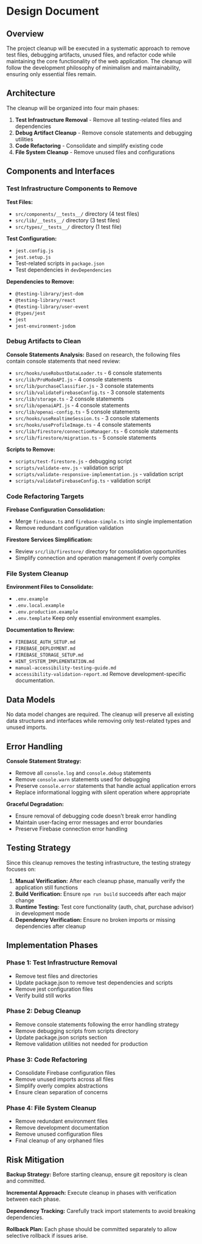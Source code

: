 # Design Document

## Overview

The project cleanup will be executed in a systematic approach to remove test files, debugging artifacts, unused files, and refactor code while maintaining the core functionality of the web application. The cleanup will follow the development philosophy of minimalism and maintainability, ensuring only essential files remain.

## Architecture

The cleanup will be organized into four main phases:

1. **Test Infrastructure Removal** - Remove all testing-related files and dependencies
2. **Debug Artifact Cleanup** - Remove console statements and debugging utilities  
3. **Code Refactoring** - Consolidate and simplify existing code
4. **File System Cleanup** - Remove unused files and configurations

## Components and Interfaces

### Test Infrastructure Components to Remove

**Test Files:**
- `src/components/__tests__/` directory (4 test files)
- `src/lib/__tests__/` directory (3 test files) 
- `src/types/__tests__/` directory (1 test file)

**Test Configuration:**
- `jest.config.js`
- `jest.setup.js`
- Test-related scripts in `package.json`
- Test dependencies in `devDependencies`

**Dependencies to Remove:**
- `@testing-library/jest-dom`
- `@testing-library/react`
- `@testing-library/user-event`
- `@types/jest`
- `jest`
- `jest-environment-jsdom`

### Debug Artifacts to Clean

**Console Statements Analysis:**
Based on research, the following files contain console statements that need review:
- `src/hooks/useRobustDataLoader.ts` - 6 console statements
- `src/lib/ProModeAPI.js` - 4 console statements  
- `src/lib/purchaseClassifier.js` - 3 console statements
- `src/lib/validateFirebaseConfig.ts` - 3 console statements
- `src/lib/storage.ts` - 2 console statements
- `src/lib/openaiAPI.js` - 4 console statements
- `src/lib/openai-config.ts` - 5 console statements
- `src/hooks/useRealtimeSession.ts` - 3 console statements
- `src/hooks/useProfileImage.ts` - 4 console statements
- `src/lib/firestore/connectionManager.ts` - 6 console statements
- `src/lib/firestore/migration.ts` - 5 console statements

**Scripts to Remove:**
- `scripts/test-firestore.js` - debugging script
- `scripts/validate-env.js` - validation script
- `scripts/validate-responsive-implementation.js` - validation script
- `scripts/validateFirebaseConfig.ts` - validation script

### Code Refactoring Targets

**Firebase Configuration Consolidation:**
- Merge `firebase.ts` and `firebase-simple.ts` into single implementation
- Remove redundant configuration validation

**Firestore Services Simplification:**
- Review `src/lib/firestore/` directory for consolidation opportunities
- Simplify connection and operation management if overly complex

### File System Cleanup

**Environment Files to Consolidate:**
- `.env.example`
- `.env.local.example` 
- `.env.production.example`
- `.env.template`
Keep only essential environment examples.

**Documentation to Review:**
- `FIREBASE_AUTH_SETUP.md`
- `FIREBASE_DEPLOYMENT.md` 
- `FIREBASE_STORAGE_SETUP.md`
- `HINT_SYSTEM_IMPLEMENTATION.md`
- `manual-accessibility-testing-guide.md`
- `accessibility-validation-report.md`
Remove development-specific documentation.

## Data Models

No data model changes are required. The cleanup will preserve all existing data structures and interfaces while removing only test-related types and unused imports.

## Error Handling

**Console Statement Strategy:**
- Remove all `console.log` and `console.debug` statements
- Remove `console.warn` statements used for debugging
- Preserve `console.error` statements that handle actual application errors
- Replace informational logging with silent operation where appropriate

**Graceful Degradation:**
- Ensure removal of debugging code doesn't break error handling
- Maintain user-facing error messages and error boundaries
- Preserve Firebase connection error handling

## Testing Strategy

Since this cleanup removes the testing infrastructure, the testing strategy focuses on:

1. **Manual Verification:** After each cleanup phase, manually verify the application still functions
2. **Build Verification:** Ensure `npm run build` succeeds after each major change
3. **Runtime Testing:** Test core functionality (auth, chat, purchase advisor) in development mode
4. **Dependency Verification:** Ensure no broken imports or missing dependencies after cleanup

## Implementation Phases

### Phase 1: Test Infrastructure Removal
- Remove test files and directories
- Update package.json to remove test dependencies and scripts
- Remove jest configuration files
- Verify build still works

### Phase 2: Debug Cleanup  
- Remove console statements following the error handling strategy
- Remove debugging scripts from scripts directory
- Update package.json scripts section
- Remove validation utilities not needed for production

### Phase 3: Code Refactoring
- Consolidate Firebase configuration files
- Remove unused imports across all files
- Simplify overly complex abstractions
- Ensure clean separation of concerns

### Phase 4: File System Cleanup
- Remove redundant environment files
- Remove development documentation
- Remove unused configuration files
- Final cleanup of any orphaned files

## Risk Mitigation

**Backup Strategy:** Before starting cleanup, ensure git repository is clean and committed.

**Incremental Approach:** Execute cleanup in phases with verification between each phase.

**Dependency Tracking:** Carefully track import statements to avoid breaking dependencies.

**Rollback Plan:** Each phase should be committed separately to allow selective rollback if issues arise.